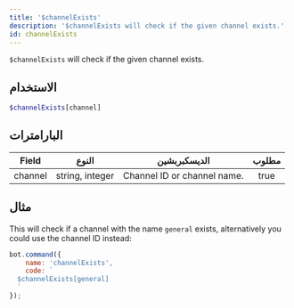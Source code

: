 ```yaml
---
title: '$channelExists'
description: '$channelExists will check if the given channel exists.'
id: channelExists
---
```


`$channelExists` will check if the given channel exists.

## الاستخدام

```php
$channelExists[channel]
```

## البارامترات

| Field   | النوع           | الديسكبربشين                | مطلوب |
| ------- | --------------- | --------------------------- |:-----:|
| channel | string, integer | Channel ID or channel name. | true  |

## مثال

This will check if a channel with the name `general` exists, alternatively you could use the channel ID instead:

```javascript
bot.command({
    name: 'channelExists',
    code: `
  $channelExists[general]
  `
});
```
